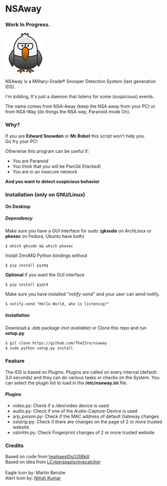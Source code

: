 # NSAway

### Work In Progress.

![nsaway](icons/nsaway.png)

NSAway is a Military-Grade® Snooper Detection System (last generation IDS).

I'm kidding, It's just a daemon that listens for some (suspicious) events.

The name comes from NSA-Away (keep the NSA away from your PC) or from NSA-Way (do things the NSA way, Paranoid mode On).

### Why?
If you are **Edward Snowden** or **Mr.Robot** this script won't help you.<br/>
Go fry your PC!

Otherwise this program can be useful if:
 - You are Paranoid
 - You think that you will be Pwn3d (Hacked)
 - You are in an insecure network

**And you want to detect suspicious behavior**

### Installation (only on GNU/Linux)

#### On Desktop

##### Dependency
Make sure you have a GUI interface for sudo (**gksudo** on ArchLinux or **pkexec** on Fedora, Ubuntu have both)

    $ which gksudo && which pkexec

Install ZeroMQ Python bindings without

    $ pip install pyzmq

**Optional** if you want the GUI interface

    $ pip install pyqt4

Make sure you have installed "*notify-send*" and your user can send notify.

    $ notify-send "Hello World, who is listening?"

##### Installation

Download a .deb package *(not available)* or Clone this repo and run **setup.py**

    $ git clone https://github.com/TheZ3ro/nsaway
    $ sudo python setup.py install

### Feature

The IDS is based on Plugins.
Plugins are called on every interval (default: 3.0 seconds) and they can do various tasks or checks on the System.
You can select the plugin list to load in the **/etc/nsaway.ini** file.

#### Plugins

 - video.py:  Check if a /dev/video device is used
 - audio.py:  Check if one of the Audio-Capture-Device is used
 - arp_poison.py:  Check if the MAC address of default Gateway changes
 - sslstrip.py:  Check if there are changes on the page of 2 or more trusted website
 - sslmitm.py:  Check Fingerprint changes of 2 or more trusted website


### Credits
Based on code from [hephaest0s/USBkill](https://github.com/hephaest0s/usbkill/)<br/>
Based on idea from [LCyberspazio/eyecatcher](https://github.com/LCyberspazio/eyefinder)<br/><br/>
Eagle Icon by: Martin Berube<br/>
Alert Icon by: [Nitish Kumar](https://www.iconfinder.com/nitishkmrk)<br/>
